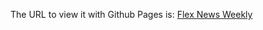 The URL to view it with Github Pages is:
[Flex News Weekly](https://fncordoba.github.io/typeSpeedText/.)